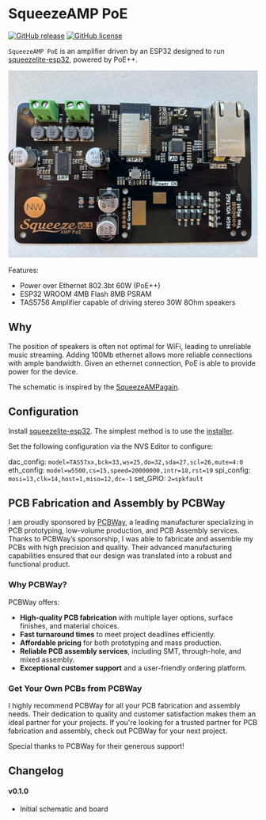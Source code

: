 # SqueezeAMP PoE

[![GitHub release](https://img.shields.io/github/release/nrwiersma/squeezeamp-poe.svg)](https://github.com/nrwiersma/squeezeamp-poe/releases)
[![GitHub license](https://img.shields.io/badge/license-MIT-blue.svg)](https://raw.githubusercontent.com/nrwiersma/squeezeamp-poe/main/LICENSE)

`SqueezeAMP PoE` is an amplifier driven by an ESP32 designed to run [squeezelite-esp32](https://github.com/sle118/squeezelite-esp32), powered by PoE++.

![board image](assets/assembled.png)

Features:

* Power over Ethernet 802.3bt 60W (PoE++)
* ESP32 WROOM 4MB Flash 8MB PSRAM
* TAS5756 Amplifier capable of driving stereo 30W 8Ohm speakers

## Why

The position of speakers is often not optimal for WiFi, leading to unreliable music streaming. Adding 100Mb ethernet allows
more reliable connections with ample bandwidth. Given an ethernet connection, PoE is able to provide power for the device.

The schematic is inspired by the [SqueezeAMPagain](https://github.com/hallo-alex/SqueezeAMPagain).

## Configuration

Install [squeezelite-esp32](https://github.com/sle118/squeezelite-esp32). The simplest method is to use the [installer](https://sle118.github.io/squeezelite-esp32-installer/).

Set the following configuration via the NVS Editor to configure:

dac_config: `model=TAS57xx,bck=33,ws=25,do=32,sda=27,scl=26,mute=4:0`
eth_config: `model=w5500,cs=15,speed=20000000,intr=18,rst=19`
spi_config: `mosi=13,clk=14,host=1,miso=12,dc=-1`
set_GPIO:   `2=spkfault`

## PCB Fabrication and Assembly by PCBWay

I am proudly sponsored by [PCBWay](https://www.pcbway.com/), a leading manufacturer specializing in PCB prototyping, 
low-volume production, and PCB Assembly services. Thanks to PCBWay’s sponsorship, I was able to fabricate and assemble 
my PCBs with high precision and quality. Their advanced manufacturing capabilities ensured that our design was 
translated into a robust and functional product.

[//]: # (![board image]&#40;assets/pcb.png&#41;)

### Why PCBWay?

PCBWay offers:

* **High-quality PCB fabrication** with multiple layer options, surface finishes, and material choices.
* **Fast turnaround times** to meet project deadlines efficiently.
* **Affordable pricing** for both prototyping and mass production.
* **Reliable PCB assembly services**, including SMT, through-hole, and mixed assembly.
* **Exceptional customer support** and a user-friendly ordering platform.

### Get Your Own PCBs from PCBWay

I highly recommend PCBWay for all your PCB fabrication and assembly needs. Their dedication to quality and customer 
satisfaction makes them an ideal partner for your projects. If you're looking for a trusted partner for PCB fabrication 
and assembly, check out PCBWay for your next project.

Special thanks to PCBWay for their generous support!

## Changelog

#### v0.1.0

* Initial schematic and board
